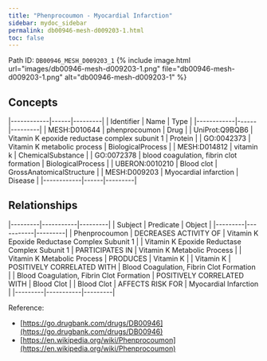 ```yaml
---
title: "Phenprocoumon - Myocardial Infarction"
sidebar: mydoc_sidebar
permalink: db00946-mesh-d009203-1.html
toc: false 
---
```



Path ID: `DB00946_MESH_D009203_1`
{% include image.html url="images/db00946-mesh-d009203-1.png" file="db00946-mesh-d009203-1.png" alt="db00946-mesh-d009203-1" %}

## Concepts

|------------|------|---------|
| Identifier | Name | Type    |
|------------|------|---------|
| MESH:D010644 | phenprocoumon | Drug |
| UniProt:Q9BQB6 | Vitamin K epoxide reductase complex subunit 1 | Protein |
| GO:0042373 | Vitamin K metabolic process | BiologicalProcess |
| MESH:D014812 | vitamin k | ChemicalSubstance |
| GO:0072378 | blood coagulation, fibrin clot formation | BiologicalProcess |
| UBERON:0010210 | Blood clot | GrossAnatomicalStructure |
| MESH:D009203 | Myocardial infarction | Disease |
|------------|------|---------|

## Relationships

|---------|-----------|---------|
| Subject | Predicate | Object  |
|---------|-----------|---------|
| Phenprocoumon | DECREASES ACTIVITY OF | Vitamin K Epoxide Reductase Complex Subunit 1 |
| Vitamin K Epoxide Reductase Complex Subunit 1 | PARTICIPATES IN | Vitamin K Metabolic Process |
| Vitamin K Metabolic Process | PRODUCES | Vitamin K |
| Vitamin K | POSITIVELY CORRELATED WITH | Blood Coagulation, Fibrin Clot Formation |
| Blood Coagulation, Fibrin Clot Formation | POSITIVELY CORRELATED WITH | Blood Clot |
| Blood Clot | AFFECTS RISK FOR | Myocardial Infarction |
|---------|-----------|---------|

Reference: 
  - [https://go.drugbank.com/drugs/DB00946](https://go.drugbank.com/drugs/DB00946)
  - [https://en.wikipedia.org/wiki/Phenprocoumon](https://en.wikipedia.org/wiki/Phenprocoumon)
